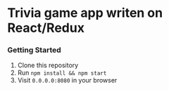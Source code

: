 # Trivia game app writen on React/Redux

### Getting Started
1. Clone this repository
2. Run `npm install && npm start`
3. Visit `0.0.0.0:8080` in your browser
